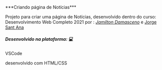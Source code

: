 ***Criando página de Notícias\*\*\*

Projeto para criar uma página de Notícias, desenvolvido dentro do curso: Desenvolvimento Web Completo 2021 por : _[Jamilton Damasceno](https://www.udemy.com/user/jamiltondamasceno/)_ e [Jorge Sant Ana](https://www.udemy.com/user/jorgetadeusantanasilva/)

##### _Desenvolvido na plataforma: :computer:_

VSCode

desenvolvido com HTML/CSS
